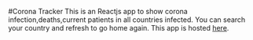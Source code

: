 #Corona Tracker
This is an Reactjs app to show corona infection,deaths,current patients in all countries infected.
You can search your country and refresh to go home again.
This app is hosted [here](https://corona-infection-tracker.herokuapp.com/).
